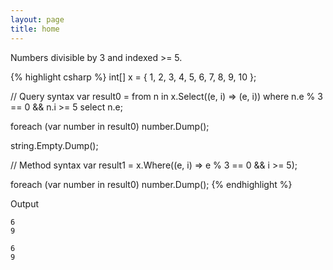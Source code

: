 ```yaml
---
layout: page
title: home
---
```


Numbers divisible by 3 and indexed >= 5.

{% highlight csharp %}
int[] x = { 1, 2, 3, 4, 5, 6, 7, 8, 9, 10 };

// Query syntax
var result0 =
  from n in x.Select((e, i) => (e, i))
  where n.e % 3 == 0 && n.i >= 5
  select n.e;

foreach (var number in result0)
  number.Dump();

string.Empty.Dump();

// Method syntax
var result1 =
  x.Where((e, i) => e % 3 == 0 && i >= 5);

foreach (var number in result0)
  number.Dump();
{% endhighlight %}

Output

```
6
9

6
9
```
